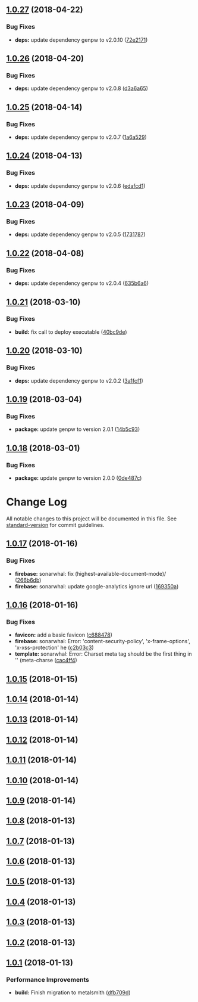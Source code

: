 <a name="1.0.27"></a>
## [1.0.27](https://github.com/genpw/genpw.com/compare/v1.0.26...v1.0.27) (2018-04-22)


### Bug Fixes

* **deps:** update dependency genpw to v2.0.10 ([72e2171](https://github.com/genpw/genpw.com/commit/72e2171))

<a name="1.0.26"></a>
## [1.0.26](https://github.com/genpw/genpw.com/compare/v1.0.25...v1.0.26) (2018-04-20)


### Bug Fixes

* **deps:** update dependency genpw to v2.0.8 ([d3a6a65](https://github.com/genpw/genpw.com/commit/d3a6a65))

<a name="1.0.25"></a>
## [1.0.25](https://github.com/genpw/genpw.com/compare/v1.0.24...v1.0.25) (2018-04-14)


### Bug Fixes

* **deps:** update dependency genpw to v2.0.7 ([1a6a529](https://github.com/genpw/genpw.com/commit/1a6a529))

<a name="1.0.24"></a>
## [1.0.24](https://github.com/genpw/genpw.com/compare/v1.0.23...v1.0.24) (2018-04-13)


### Bug Fixes

* **deps:** update dependency genpw to v2.0.6 ([edafcd1](https://github.com/genpw/genpw.com/commit/edafcd1))

<a name="1.0.23"></a>
## [1.0.23](https://github.com/genpw/genpw.com/compare/v1.0.22...v1.0.23) (2018-04-09)


### Bug Fixes

* **deps:** update dependency genpw to v2.0.5 ([1731787](https://github.com/genpw/genpw.com/commit/1731787))

<a name="1.0.22"></a>
## [1.0.22](https://github.com/genpw/genpw.com/compare/v1.0.21...v1.0.22) (2018-04-08)


### Bug Fixes

* **deps:** update dependency genpw to v2.0.4 ([635b6a6](https://github.com/genpw/genpw.com/commit/635b6a6))

<a name="1.0.21"></a>
## [1.0.21](https://github.com/genpw/genpw.com/compare/v1.0.20...v1.0.21) (2018-03-10)


### Bug Fixes

* **build:** fix call to deploy executable ([40bc9de](https://github.com/genpw/genpw.com/commit/40bc9de))

<a name="1.0.20"></a>
## [1.0.20](https://github.com/genpw/genpw.com/compare/v1.0.19...v1.0.20) (2018-03-10)


### Bug Fixes

* **deps:** update dependency genpw to v2.0.2 ([3a1fcf1](https://github.com/genpw/genpw.com/commit/3a1fcf1))

<a name="1.0.19"></a>
## [1.0.19](https://github.com/genpw/genpw.com/compare/v1.0.18...v1.0.19) (2018-03-04)


### Bug Fixes

* **package:** update genpw to version 2.0.1 ([14b5c93](https://github.com/genpw/genpw.com/commit/14b5c93))

<a name="1.0.18"></a>
## [1.0.18](https://github.com/genpw/genpw.com/compare/v1.0.17...v1.0.18) (2018-03-01)


### Bug Fixes

* **package:** update genpw to version 2.0.0 ([0de487c](https://github.com/genpw/genpw.com/commit/0de487c))

# Change Log

All notable changes to this project will be documented in this file. See [standard-version](https://github.com/conventional-changelog/standard-version) for commit guidelines.

<a name="1.0.17"></a>
## [1.0.17](https://github.com/genpw/genpw.com/compare/v1.0.16...v1.0.17) (2018-01-16)


### Bug Fixes

* **firebase:** sonarwhal: fix (highest-available-document-mode)/ ([266b6db](https://github.com/genpw/genpw.com/commit/266b6db))
* **firebase:** sonarwhal: update google-analytics ignore url ([169350a](https://github.com/genpw/genpw.com/commit/169350a))



<a name="1.0.16"></a>
## [1.0.16](https://github.com/genpw/genpw.com/compare/v1.0.15...v1.0.16) (2018-01-16)


### Bug Fixes

* **favicon:** add a basic favicon ([c688478](https://github.com/genpw/genpw.com/commit/c688478))
* **firebase:** sonarwhal: Error: 'content-security-policy', 'x-frame-options', 'x-xss-protection' he ([c2b03c3](https://github.com/genpw/genpw.com/commit/c2b03c3))
* **template:** sonarwhal: Error: Charset meta tag should be the first thing in '<head>' (meta-charse ([cac4ff4](https://github.com/genpw/genpw.com/commit/cac4ff4))



<a name="1.0.15"></a>
## [1.0.15](https://github.com/genpw/genpw.com/compare/v1.0.14...v1.0.15) (2018-01-15)



<a name="1.0.14"></a>
## [1.0.14](https://github.com/genpw/genpw.com/compare/v1.0.13...v1.0.14) (2018-01-14)



<a name="1.0.13"></a>
## [1.0.13](https://github.com/genpw/genpw.com/compare/v1.0.12...v1.0.13) (2018-01-14)



<a name="1.0.12"></a>
## [1.0.12](https://github.com/genpw/genpw.com/compare/v1.0.11...v1.0.12) (2018-01-14)



<a name="1.0.11"></a>
## [1.0.11](https://github.com/genpw/genpw.com/compare/v1.0.10...v1.0.11) (2018-01-14)



<a name="1.0.10"></a>
## [1.0.10](https://github.com/genpw/genpw.com/compare/v1.0.9...v1.0.10) (2018-01-14)



<a name="1.0.9"></a>
## [1.0.9](https://github.com/genpw/genpw.com/compare/v1.0.8...v1.0.9) (2018-01-14)



<a name="1.0.8"></a>
## [1.0.8](https://github.com/genpw/genpw.com/compare/v1.0.7...v1.0.8) (2018-01-13)



<a name="1.0.7"></a>
## [1.0.7](https://github.com/genpw/genpw.com/compare/v1.0.6...v1.0.7) (2018-01-13)



<a name="1.0.6"></a>
## [1.0.6](https://github.com/genpw/genpw.com/compare/v1.0.5...v1.0.6) (2018-01-13)



<a name="1.0.5"></a>
## [1.0.5](https://github.com/genpw/genpw.com/compare/v1.0.4...v1.0.5) (2018-01-13)



<a name="1.0.4"></a>
## [1.0.4](https://github.com/genpw/genpw.com/compare/v1.0.3...v1.0.4) (2018-01-13)



<a name="1.0.3"></a>
## [1.0.3](https://github.com/genpw/genpw.com/compare/v1.0.2...v1.0.3) (2018-01-13)



<a name="1.0.2"></a>
## [1.0.2](https://github.com/genpw/genpw.com/compare/v1.0.1...v1.0.2) (2018-01-13)



<a name="1.0.1"></a>
## [1.0.1](https://github.com/genpw/genpw.com/compare/v1.0.0...v1.0.1) (2018-01-13)


### Performance Improvements

* **build:** Finish migration to metalsmith ([dfb709d](https://github.com/genpw/genpw.com/commit/dfb709d))
